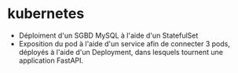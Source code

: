 # kubernetes

- Déploiment d'un SGBD MySQL à l'aide d'un StatefulSet
- Exposition du pod à l'aide d'un service afin de connecter 3 pods, déployés à l'aide d'un Deployment, dans lesquels tournent une application FastAPI.
